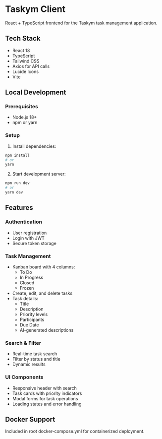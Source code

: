 # Taskym Client

React + TypeScript frontend for the Taskym task management application.

## Tech Stack
- React 18
- TypeScript
- Tailwind CSS
- Axios for API calls
- Lucide Icons
- Vite

## Local Development

### Prerequisites
- Node.js 18+
- npm or yarn

### Setup
1. Install dependencies:
```bash
npm install
# or
yarn
```


2. Start development server:
```bash
npm run dev
# or
yarn dev
```

## Features

### Authentication
- User registration
- Login with JWT
- Secure token storage

### Task Management
- Kanban board with 4 columns:
  - To Do
  - In Progress
  - Closed
  - Frozen
- Create, edit, and delete tasks
- Task details:
  - Title
  - Description
  - Priority levels
  - Participants
  - Due Date
  - AI-generated descriptions

### Search & Filter
- Real-time task search
- Filter by status and title
- Dynamic results

### UI Components
- Responsive header with search
- Task cards with priority indicators
- Modal forms for task operations
- Loading states and error handling


## Docker Support
Included in root docker-compose.yml for containerized deployment.
